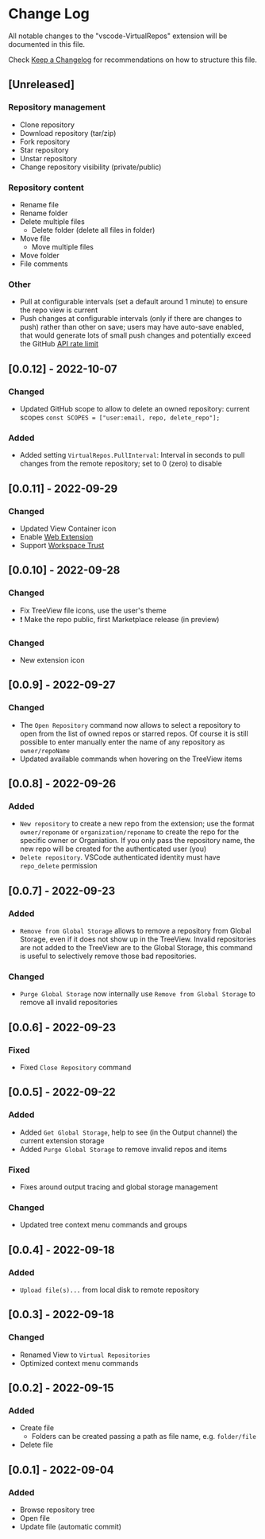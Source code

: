 # Change Log

All notable changes to the "vscode-VirtualRepos" extension will be documented in this file.

Check [Keep a Changelog](http://keepachangelog.com/) for recommendations on how to structure this file.

## [Unreleased]

### Repository management

* Clone repository
* Download repository (tar/zip)
* Fork repository
* Star repository
* Unstar repository
* Change repository visibility (private/public)

### Repository content

* Rename file
* Rename folder
* Delete multiple files
  * Delete folder (delete all files in folder)
* Move file
  * Move multiple files
* Move folder
* File comments

### Other

* Pull at configurable intervals (set a default around 1 minute) to ensure the repo view is current
* Push changes at configurable intervals (only if there are changes to push) rather than other on save; users may have auto-save enabled, that would generate lots of small push changes and potentially exceed the GitHub [API rate limit](https://docs.github.com/en/rest/rate-limit#about-the-rate-limit-api)

## [0.0.12] - 2022-10-07

### Changed

* Updated GitHub scope to allow to delete an owned repository: current scopes `const SCOPES = ["user:email, repo, delete_repo"];`

### Added

* Added setting `VirtualRepos.PullInterval`: Interval in seconds to pull changes from the remote repository; set to 0 (zero) to disable

## [0.0.11] - 2022-09-29

### Changed

* Updated View Container icon
* Enable [Web Extension](https://code.visualstudio.com/api/extension-guides/web-extensions)
* Support [Workspace Trust](https://code.visualstudio.com/api/extension-guides/workspace-trust)

## [0.0.10] - 2022-09-28

### Changed

* Fix TreeView file icons, use the user's theme
* ❗ Make the repo public, first Marketplace release (in preview)

### Changed

* New extension icon

## [0.0.9] - 2022-09-27

### Changed

* The `Open Repository` command now allows to select a repository to open from the list of owned repos or starred repos. Of course it is still possible to enter manually enter the name of any repository as `owner/repoName`
* Updated available commands when hovering on the TreeView items

## [0.0.8] - 2022-09-26

### Added

* `New repository` to create a new repo from the extension; use the format `owner/reponame` or `organization/reponame` to create the repo for the specific owner or Organiation. If you only pass the repository name, the new repo will be created for the authenticated user (you)
* `Delete repository`. VSCode authenticated identity must have `repo_delete` permission

## [0.0.7] - 2022-09-23

### Added

* `Remove from Global Storage` allows to remove a repository from Global Storage, even if it does not show up in the TreeView. Invalid repositories are not added to the TreeView are to the Global Storage, this command is useful to selectively remove those bad repositories.

### Changed

* `Purge Global Storage` now internally use `Remove from Global Storage` to remove all invalid repositories

## [0.0.6] - 2022-09-23

### Fixed

* Fixed `Close Repository` command

## [0.0.5] - 2022-09-22

### Added

* Added `Get Global Storage`, help to see (in the Output channel) the current extension storage
* Added `Purge Global Storage` to remove invalid repos and items

### Fixed

* Fixes around output tracing and global storage management

### Changed

* Updated tree context menu commands and groups

## [0.0.4] - 2022-09-18

### Added

* `Upload file(s)...` from local disk to remote repository

## [0.0.3] - 2022-09-18

### Changed

* Renamed View to `Virtual Repositories`
* Optimized context menu commands

## [0.0.2] - 2022-09-15

### Added

* Create file
  * Folders can be created passing a path as file name, e.g. `folder/file`
* Delete file

## [0.0.1] - 2022-09-04

### Added

* Browse repository tree
* Open file
* Update file (automatic commit)
